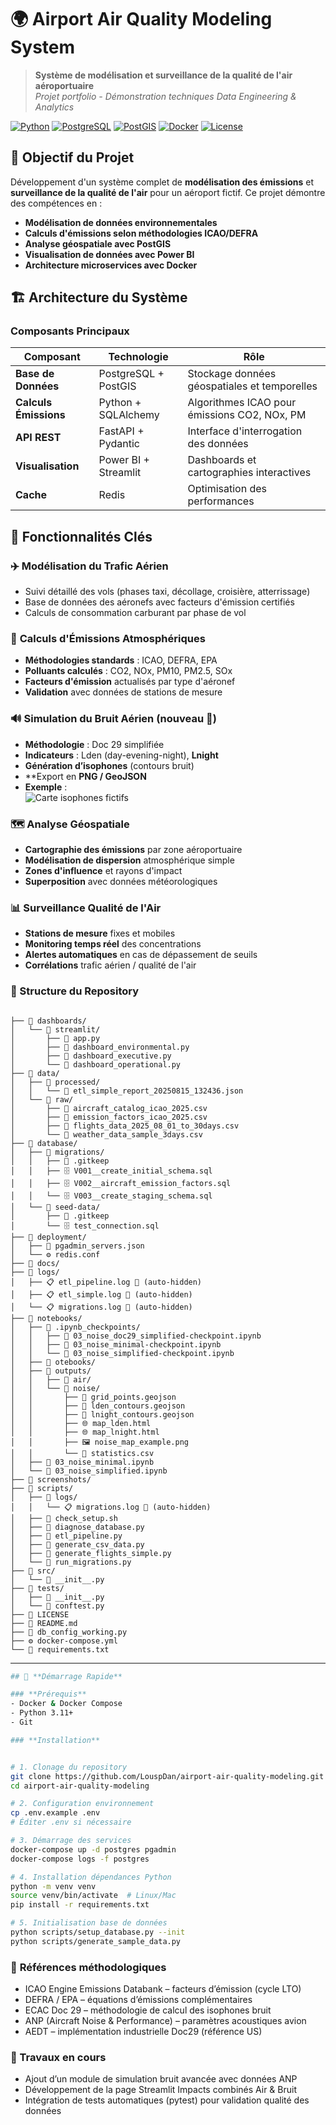 # 🌍 Airport Air Quality Modeling System

> **Système de modélisation et surveillance de la qualité de l'air aéroportuaire**  
> *Projet portfolio - Démonstration techniques Data Engineering & Analytics*

[![Python](https://img.shields.io/badge/Python-3.11+-blue.svg)](https://python.org)
[![PostgreSQL](https://img.shields.io/badge/PostgreSQL-15+-green.svg)](https://postgresql.org)
[![PostGIS](https://img.shields.io/badge/PostGIS-3.3+-orange.svg)](https://postgis.net)
[![Docker](https://img.shields.io/badge/Docker-Compose-blue.svg)](https://docker.com)
[![License](https://img.shields.io/badge/License-MIT-yellow.svg)](LICENSE)

## 🎯 **Objectif du Projet**

Développement d'un système complet de **modélisation des émissions** et **surveillance de la qualité de l'air** pour un aéroport fictif. Ce projet démontre des compétences en :

- **Modélisation de données environnementales**
- **Calculs d'émissions selon méthodologies ICAO/DEFRA** 
- **Analyse géospatiale avec PostGIS**
- **Visualisation de données avec Power BI**
- **Architecture microservices avec Docker**

## 🏗️ **Architecture du Système**

### **Composants Principaux**

| Composant | Technologie | Rôle |
|-----------|-------------|------|
| **Base de Données** | PostgreSQL + PostGIS | Stockage données géospatiales et temporelles |
| **Calculs Émissions** | Python + SQLAlchemy | Algorithmes ICAO pour émissions CO2, NOx, PM |
| **API REST** | FastAPI + Pydantic | Interface d'interrogation des données |
| **Visualisation** | Power BI + Streamlit | Dashboards et cartographies interactives |
| **Cache** | Redis | Optimisation des performances |

## 🌟 **Fonctionnalités Clés**

### ✈️ **Modélisation du Trafic Aérien**
- Suivi détaillé des vols (phases taxi, décollage, croisière, atterrissage)
- Base de données des aéronefs avec facteurs d'émission certifiés
- Calculs de consommation carburant par phase de vol

### 🧪 **Calculs d'Émissions Atmosphériques**
- **Méthodologies standards** : ICAO, DEFRA, EPA
- **Polluants calculés** : CO2, NOx, PM10, PM2.5, SOx
- **Facteurs d'émission** actualisés par type d'aéronef
- **Validation** avec données de stations de mesure

### 🔊 Simulation du Bruit Aérien (nouveau 🚀)
- **Méthodologie** : Doc 29 simplifiée  
- **Indicateurs** : Lden (day-evening-night), **Lnight**  
- **Génération d’isophones** (contours bruit)  
- **Export en **PNG / GeoJSON**  
- **Exemple** :  
  ![Carte isophones fictifs](outputs/noise/noise_map_example.png)

### 🗺️ **Analyse Géospatiale**
- **Cartographie des émissions** par zone aéroportuaire
- **Modélisation de dispersion** atmosphérique simple
- **Zones d'influence** et rayons d'impact
- **Superposition** avec données météorologiques

### 📊 **Surveillance Qualité de l'Air**
- **Stations de mesure** fixes et mobiles
- **Monitoring temps réel** des concentrations
- **Alertes automatiques** en cas de dépassement de seuils
- **Corrélations** trafic aérien / qualité de l'air

### 📁 Structure du Repository
```

├── 📁 dashboards/
│   └── 📁 streamlit/
│       ├── 🐍 app.py
│       ├── 🐍 dashboard_environmental.py
│       ├── 🐍 dashboard_executive.py
│       └── 🐍 dashboard_operational.py
├── 📁 data/
│   ├── 📁 processed/
│   │   └── 📄 etl_simple_report_20250815_132436.json
│   └── 📁 raw/
│       ├── 📄 aircraft_catalog_icao_2025.csv
│       ├── 📄 emission_factors_icao_2025.csv
│       ├── 📄 flights_data_2025_08_01_to_30days.csv
│       └── 📄 weather_data_sample_3days.csv
├── 📁 database/
│   ├── 📁 migrations/
│   │   ├── 📄 .gitkeep
│   │   ├── 🗄️ V001__create_initial_schema.sql
│   │   ├── 🗄️ V002__aircraft_emission_factors.sql
│   │   └── 🗄️ V003__create_staging_schema.sql
│   └── 📁 seed-data/
│       ├── 📄 .gitkeep
│       └── 🗄️ test_connection.sql
├── 📁 deployment/
│   ├── 📄 pgadmin_servers.json
│   └── ⚙️ redis.conf
├── 📁 docs/
├── 📁 logs/
│   ├── 📋 etl_pipeline.log 🚫 (auto-hidden)
│   ├── 📋 etl_simple.log 🚫 (auto-hidden)
│   └── 📋 migrations.log 🚫 (auto-hidden)
├── 📁 notebooks/
│   ├── 📁 .ipynb_checkpoints/
│   │   ├── 📓 03_noise_doc29_simplified-checkpoint.ipynb
│   │   ├── 📓 03_noise_minimal-checkpoint.ipynb
│   │   └── 📓 03_noise_simplified-checkpoint.ipynb
│   ├── 📁 otebooks/
│   ├── 📁 outputs/
│   │   ├── 📁 air/
│   │   └── 📁 noise/
│   │       ├── 📄 grid_points.geojson
│   │       ├── 📄 lden_contours.geojson
│   │       ├── 📄 lnight_contours.geojson
│   │       ├── 🌐 map_lden.html
│   │       ├── 🌐 map_lnight.html
│   │       ├── 🖼️ noise_map_example.png
│   │       └── 📄 statistics.csv
│   ├── 📓 03_noise_minimal.ipynb
│   └── 📓 03_noise_simplified.ipynb
├── 📁 screenshots/
├── 📁 scripts/
│   ├── 📁 logs/
│   │   └── 📋 migrations.log 🚫 (auto-hidden)
│   ├── 🐚 check_setup.sh
│   ├── 🐍 diagnose_database.py
│   ├── 🐍 etl_pipeline.py
│   ├── 🐍 generate_csv_data.py
│   ├── 🐍 generate_flights_simple.py
│   └── 🐍 run_migrations.py
├── 📁 src/
│   └── 🐍 __init__.py
├── 📁 tests/
│   ├── 🐍 __init__.py
│   └── 🐍 conftest.py
├── 📜 LICENSE
├── 📖 README.md
├── 🐍 db_config_working.py
├── ⚙️ docker-compose.yml
└── 📄 requirements.txt
```
---
```bash
## 🚀 **Démarrage Rapide**

### **Prérequis**
- Docker & Docker Compose
- Python 3.11+
- Git

### **Installation**


# 1. Clonage du repository
git clone https://github.com/LouspDan/airport-air-quality-modeling.git
cd airport-air-quality-modeling

# 2. Configuration environnement
cp .env.example .env
# Éditer .env si nécessaire

# 3. Démarrage des services
docker-compose up -d postgres pgadmin
docker-compose logs -f postgres

# 4. Installation dépendances Python
python -m venv venv
source venv/bin/activate  # Linux/Mac
pip install -r requirements.txt

# 5. Initialisation base de données
python scripts/setup_database.py --init
python scripts/generate_sample_data.py
```
### 📖 **Références méthodologiques**

- ICAO Engine Emissions Databank – facteurs d’émission (cycle LTO)
- DEFRA / EPA – équations d’émissions complémentaires
- ECAC Doc 29 – méthodologie de calcul des isophones bruit
- ANP (Aircraft Noise & Performance) – paramètres acoustiques avion
- AEDT – implémentation industrielle Doc29 (référence US)

### 🚧 Travaux en cours

- Ajout d’un module de simulation bruit avancée avec données ANP
- Développement de la page Streamlit Impacts combinés Air & Bruit
- Intégration de tests automatiques (pytest) pour validation qualité des données